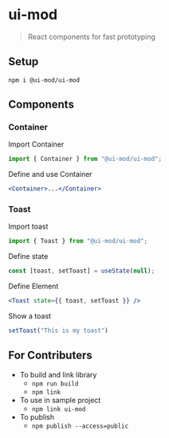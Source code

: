 # ui-mod

> React components for fast prototyping

## Setup
`npm i @ui-mod/ui-mod`

## Components
### Container
Import Container
```jsx
import { Container } from "@ui-mod/ui-mod";
```

Define and use Container
```jsx
<Container>...</Container>
```

### Toast

Import toast
```jsx
import { Toast } from "@ui-mod/ui-mod";
```

Define state
```jsx
const [toast, setToast] = useState(null);
```

Define Element
```jsx
<Toast state={{ toast, setToast }} />
```

Show a toast
```js
setToast("This is my toast")
```

## For Contributers
- To build and link library
    - `npm run build`
    - `npm link`
- To use in sample project 
    - `npm link ui-mod`
- To publish
    - `npm publish --access=public`
